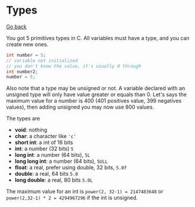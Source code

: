 # Types

[Go back](../../../__old/c)

You got 5 primitives types in C. All variables must have a type, and you
can create new ones.

```c
int number = 5;
// variable not initialized
// you don't know the value, it's usually 0 through
int number2;
number = 5;
```

Also note that a type may be unsigned or not. A variable declared with
an unsigned type will only have value greater or equals than 0. Let's
says the maximum value for a number is 400 (401 positives value,
399 negatives values), then adding unsigned you may now use 800 values.  

The types are

* **void**: nothing
* **char**: a character like ``'c'``
* **short int**: a int of 16 bits
* **int**: a number (32 bits) ``5``
* **long int**: a number (64 bits), ``5L``
* **long long int**: a number (64 bits), ``5ULL``
* **float**: a real, prefer using double, 32 bits, ``5.0f``
* **double**: a real, 64 bits ``5.0``
* **long double**: a real, 80 bits ``5.0L``

The maximum value for an int is ``power(2, 32-1) = 2147483648``
or ``power(2,32-1) * 2 = 4294967296`` if the int is unsigned.